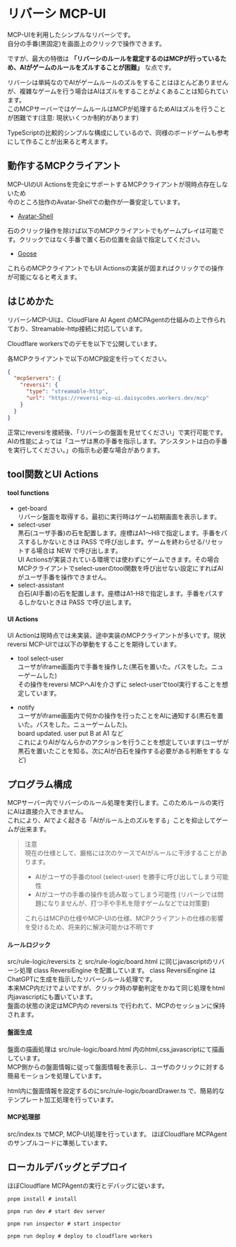 # リバーシ MCP-UI

MCP-UIを利用したシンプルなリバーシです。  
自分の手番(黒固定)を画面上のクリックで操作できます。  

ですが、最大の特徴は **「リバーシのルールを裁定するのはMCPが行っているため、AIがゲームのルールをズルすることが困難」** な点です。  

リバーシは単純なのでAIがゲームルールのズルをすることはほとんどありませんが、複雑なゲームを行う場合はAIはズルをすることがよくあることは知られています。  
このMCPサーバーではゲームルールはMCPが処理するためAIはズルを行うことが困難です(注意: 現状いくつか制約があります)  

TypeScriptの比較的シンプルな構成にしているので、同様のボードゲームも参考にして作ることが出来ると考えます。  


## 動作するMCPクライアント  

MCP-UIのUI Actionsを完全にサポートするMCPクライアントが現時点存在しないため  
今のところ拙作のAvatar-Shellでの動作が一番安定しています。  

- [Avatar-Shell](https://github.com/mfukushim/avatar-shell)  

石のクリック操作を除けば以下のMCPクライアントでもゲームプレイは可能です。クリックではなく手番で置く石の位置を会話で指定してください。  

- [Goose](https://github.com/block/goose/)  

これらのMCPクライアントでもUI Actionsの実装が固まればクリックでの操作が可能になると考えます。  

## はじめかた 

リバーシMCP-UIは、CloudFlare AI Agent のMCPAgentの仕組みの上で作られており、Streamable-http接続に対応しています。  

Cloudflare workersでのデモを以下で公開しています。  

各MCPクライアントで以下のMCP設定を行ってください。  

```json
{
  "mcpServers": {
    "reversi": {
      "type": "streamable-http",
      "url": "https://reversi-mcp-ui.daisycodes.workers.dev/mcp"
    }
  }
}
```

正常にreversiを接続後、「リバーシの盤面を見せてください」で実行可能です。  
AIの性能によっては「ユーザは黒の手番を指示します。アシスタントは白の手番を実行してください。」の指示も必要な場合があります。  


## tool関数とUI Actions

#### tool functions

- get-board  
リバーシ盤面を取得する。最初に実行時はゲーム初期画面を表示します。  
- select-user  
黒石(ユーザ手番)の石を配置します。座標はA1～H8で指定します。手番をパスするしかないときは PASS で呼び出します。ゲームを終わらせる/リセットする場合は NEW で呼び出します。  
UI Actionsが実装されている環境では使わずにゲームできます。その場合MCPクライアントでselect-userのtool関数を呼び出せない設定にすればAIがユーザ手番を操作できません。    
- select-assistant  
白石(AI手番)の石を配置します。座標はA1-H8で指定します。手番をパスするしかないときは PASS で呼び出します。


#### UI Actions

UI Actionは現時点では未実装、途中実装のMCPクライアントが多いです。現状reversi MCP-UIでは以下の挙動をすることを期待しています。

- tool select-user  
  ユーザがiframe画面内で手番を操作した(黒石を置いた。パスをした。ニューゲームした)  
  その操作をreversi MCPへAIを介さずに select-userでtool実行することを想定しています。

- notify  
  ユーザがiframe画面内で何かの操作を行ったことをAIに通知する(黒石を置いた。パスをした。ニューゲームした)。  
  board updated. user put B at A1 など  
  これによりAIがなんらかのアクションを行うことを想定しています(ユーザが黒石を置いたことを知る。次にAIが白石を操作する必要がある判断をする など)  


## プログラム構成  

MCPサーバー内でリバーシのルール処理を実行します。このためルールの実行にAIは直接介入できません。  
これにより、AIでよく起きる「AIがルール上のズルをする」ことを抑止してゲームが出来ます。  

> 注意  
> 現在の仕様として、厳格には次のケースでAIがルールに干渉することがあります。  
> - AIがユーザの手番のtool (select-user) を勝手に呼び出してしまう可能性
> - AIがユーザの手番の操作を読み取ってしまう可能性 (リバーシでは問題になりませんが、打つ手や手札を隠すゲームなどでは対策要)  
> 
> これらはMCPの仕様やMCP-UIの仕様、MCPクライアントの仕様の影響を受けるため、将来的に解決可能かは不明です

#### ルールロジック

src/rule-logic/reversi.ts と src/rule-logic/board.html に同じjavascriptのリバーシ処理 class ReversiEngine を配置しています。
class ReversiEngine はChatGPTに生成を指示したリバーシルール処理です。  
本来MCP内だけでよいですが、クリック時の挙動判定をかねて同じ処理をhtml内javascriptにも置いています。  
盤面の状態の決定はMCP内の reversi.ts で行われて、MCPのセッションに保持されます。

#### 盤面生成

盤面の描画処理は src/rule-logic/board.html 内のhtml,css,javascriptにて描画しています。  
MCP側からの盤面情報に従って盤面情報を表示し、ユーザのクリックに対する簡易モーションを処理しています。  

html内に盤面情報を設定するのにsrc/rule-logic/boardDrawer.ts で、簡易的なテンプレート加工処理を行っています。


#### MCP処理部

src/index.ts でMCP, MCP-UI処理を行っています。
ほぼCloudflare MCPAgentのサンプルコードに準拠しています。

## ローカルデバッグとデプロイ

ほぼCloudflare MCPAgentの実行とデバッグに従います。  

```shell
pnpm install # install

pnpm run dev # start dev server

pnpm run inspector # start inspector

pnpm run deploy # deploy to cloudflare workers

```
